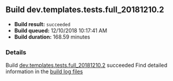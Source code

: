 ## Build dev.templates.tests.full_20181210.2
- **Build result:** `succeeded`
- **Build queued:** 12/10/2018 10:17:41 AM
- **Build duration:** 168.59 minutes
### Details
Build [dev.templates.tests.full_20181210.2](https://winappstudio.visualstudio.com/web/build.aspx?pcguid=a4ef43be-68ce-4195-a619-079b4d9834c2&builduri=vstfs%3a%2f%2f%2fBuild%2fBuild%2f26711) succeeded
Find detailed information in the [build log files](https://uwpctdiags.blob.core.windows.net/buildlogs/dev.templates.tests.full_20181210.2_logs.zip)
